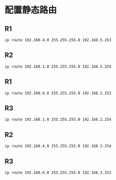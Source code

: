 # 配置静态路由

## R1

```
ip route 192.168.4.0 255.255.255.0 192.168.5.253
```

## R2

```
ip route 192.168.1.0 255.255.255.0 192.168.5.254
```

## R1

```
ip route 192.168.6.0 255.255.255.0 192.168.2.253
```

## R3

```
ip route 192.168.1.0 255.255.255.0 192.168.2.254
```

## R2

```
ip route 192.168.4.0 255.255.255.0 192.168.3.254
```

## R3

```
ip route 192.168.6.0 255.255.255.0 192.168.3.253
```

